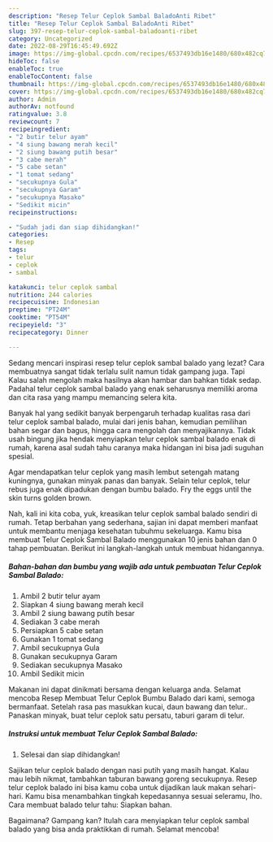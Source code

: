 ```yaml
---
description: "Resep Telur Ceplok Sambal BaladoAnti Ribet"
title: "Resep Telur Ceplok Sambal BaladoAnti Ribet"
slug: 397-resep-telur-ceplok-sambal-baladoanti-ribet
category: Uncategorized
date: 2022-08-29T16:45:49.692Z
image: https://img-global.cpcdn.com/recipes/6537493db16e1480/680x482cq70/telur-ceplok-sambal-balado-foto-resep-utama.jpg
hideToc: false
enableToc: true
enableTocContent: false
thumbnail: https://img-global.cpcdn.com/recipes/6537493db16e1480/680x482cq70/telur-ceplok-sambal-balado-foto-resep-utama.jpg
cover: https://img-global.cpcdn.com/recipes/6537493db16e1480/680x482cq70/telur-ceplok-sambal-balado-foto-resep-utama.jpg
author: Admin
authorAv: notfound
ratingvalue: 3.8
reviewcount: 7
recipeingredient:
- "2 butir telur ayam"
- "4 siung bawang merah kecil"
- "2 siung bawang putih besar"
- "3 cabe merah"
- "5 cabe setan"
- "1 tomat sedang"
- "secukupnya Gula"
- "secukupnya Garam"
- "secukupnya Masako"
- "Sedikit micin"
recipeinstructions:

- "Sudah jadi dan siap dihidangkan!"
categories:
- Resep
tags:
- telur
- ceplok
- sambal

katakunci: telur ceplok sambal 
nutrition: 244 calories
recipecuisine: Indonesian
preptime: "PT24M"
cooktime: "PT54M"
recipeyield: "3"
recipecategory: Dinner

---
```



Sedang mencari inspirasi resep telur ceplok sambal balado yang lezat? Cara membuatnya sangat tidak terlalu sulit namun tidak gampang juga. Tapi Kalau salah mengolah maka hasilnya akan hambar dan bahkan tidak sedap. Padahal telur ceplok sambal balado yang enak seharusnya memiliki aroma dan cita rasa yang mampu memancing selera kita.


Banyak hal yang sedikit banyak berpengaruh terhadap kualitas rasa dari telur ceplok sambal balado, mulai dari jenis bahan, kemudian pemilihan bahan segar dan bagus, hingga cara mengolah dan menyajikannya. Tidak usah bingung jika hendak menyiapkan telur ceplok sambal balado enak di rumah, karena asal sudah tahu caranya maka hidangan ini bisa jadi suguhan spesial.

Agar mendapatkan telur ceplok yang masih lembut setengah matang kuningnya, gunakan minyak panas dan banyak. Selain telur ceplok, telur rebus juga enak dipadukan dengan bumbu balado. Fry the eggs until the skin turns golden brown.


Nah, kali ini kita coba, yuk, kreasikan telur ceplok sambal balado sendiri di rumah. Tetap berbahan yang sederhana, sajian ini dapat memberi manfaat untuk membantu menjaga kesehatan tubuhmu sekeluarga. Kamu bisa membuat Telur Ceplok Sambal Balado menggunakan 10 jenis bahan dan 0 tahap pembuatan. Berikut ini langkah-langkah untuk membuat hidangannya.

<!--inarticleads1-->

##### Bahan-bahan dan bumbu yang wajib ada untuk pembuatan Telur Ceplok Sambal Balado:

1. Ambil 2 butir telur ayam
1. Siapkan 4 siung bawang merah kecil
1. Ambil 2 siung bawang putih besar
1. Sediakan 3 cabe merah
1. Persiapkan 5 cabe setan
1. Gunakan 1 tomat sedang
1. Ambil secukupnya Gula
1. Gunakan secukupnya Garam
1. Sediakan secukupnya Masako
1. Ambil Sedikit micin


Makanan ini dapat dinikmati bersama dengan keluarga anda. Selamat mencoba Resep Membuat Telur Ceplok Bumbu Balado dari kami, semoga bermanfaat. Setelah rasa pas masukkan kucai, daun bawang dan telur.. Panaskan minyak, buat telur ceplok satu persatu, taburi garam di telur. 

<!--inarticleads2-->

##### Instruksi untuk membuat Telur Ceplok Sambal Balado:


1. Selesai dan siap dihidangkan!

Sajikan telur ceplok balado dengan nasi putih yang masih hangat. Kalau mau lebih nikmat, tambahkan taburan bawang goreng secukupnya. Resep telur ceplok balado ini bisa kamu coba untuk dijadikan lauk makan sehari-hari. Kamu bisa menambahkan tingkah kepedasannya sesuai seleramu, lho. Cara membuat balado telur tahu: Siapkan bahan. 

Bagaimana? Gampang kan? Itulah cara menyiapkan telur ceplok sambal balado yang bisa anda praktikkan di rumah. Selamat mencoba!
